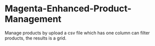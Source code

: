 # Magenta-Enhanced-Product-Management
Manage products by upload a csv file which has one column can filter products, the results is a grid.
